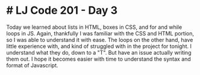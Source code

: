 <!DOCTYPE html>
<html>
<body>

<h1># LJ Code 201 - Day 3</h1>
<p>Today we learned about lists in HTML, boxes in CSS, and for and while loops in JS. Again, thankfully I was familiar with the CSS and HTML portion, so I was able to understand it with ease. The loops on the other hand, have little experience with, and kind of struggled with in the project for tonight. I understand what they do, down to a "T". But have an issue actually writing them out. I hope it becomes easier with time to understand the syntax and format of Javascript.</p>

</body>
</html>
